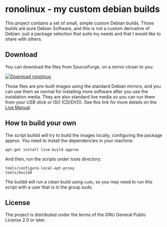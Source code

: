 # ronolinux - my custom debian builds

This project contains a set of small, simple custom
Debian builds. Those builds are pure Debian Software,
and this is not a custom derivative of Debian: just a
package selection that suits my needs and that I would
like to share with others.

## Download

You can download the files from SourceForge, on a mirror
closer to you:

[![Download ronolinux](https://a.fsdn.com/con/app/sf-download-button)](https://sourceforge.net/projects/ronolinux/files/snapshots/)

Those files are pre-built images using the standard
Debian mirrors, and you can use them as normal for installing
more software after you use the instalation media. They
are also standard live media so you can run them from your
USB stick or ISO (CD/DVD). See this link for more details on the
[Live Manual][LiveManual]

## How to build your own

The script buildd will try to build the images locally,
configuring the package approx. You need to install the
dependencies in your machine:

	apt-get install live-build approx

And then, run the scripts under tools directory:

	tools/configure-local-apt-proxy
	tools/buildd

The buildd will run a clean build using `sudo`, so you may
need to run this script with a user that is in the group sudo.

## License

The project is distributed under the terms of the GNU
General Public License 2.0 or later.

[LiveManual]: http://live-systems.org/manual/stable/html/live-manual/the-basics.en.html#181
